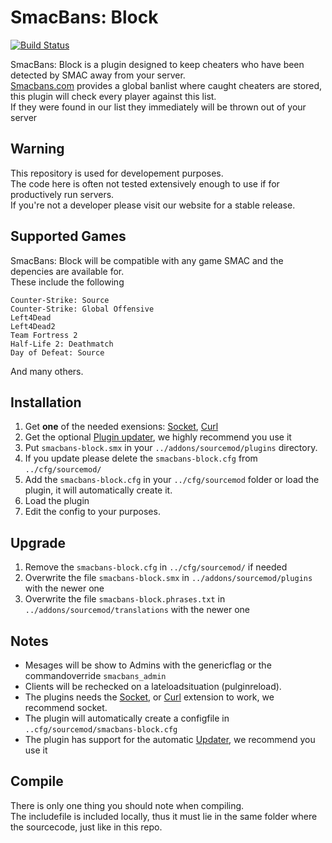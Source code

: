 # SmacBans: Block
[![Build Status](http://vs.gugyclan.eu:8000/job/SmacBans-Block/badge/icon)](http://vs.gugyclan.eu:8000/job/SmacBans-Block/)

SmacBans: Block is a plugin designed to keep cheaters who have been detected by SMAC away from your server.  
[Smacbans.com](http://smacbans.com) provides a global banlist where caught cheaters are stored, this plugin will check every player against this list.  
If they were found in our list they immediately will be thrown out of your server


## Warning
This repository is used for developement purposes.  
The code here is often not tested extensively enough to use if for productively run servers.  
If you're not a developer please visit our website for a stable release.  


## Supported Games
SmacBans: Block will be compatible with any game SMAC and the depencies are available for.  
These include the following

    Counter-Strike: Source
    Counter-Strike: Global Offensive
    Left4Dead
    Left4Dead2
    Team Fortress 2
    Half-Life 2: Deathmatch
    Day of Defeat: Source

And many others.


## Installation
1. Get **one** of the needed exensions: [Socket](http://forums.alliedmods.net/showthread.php?t=67640), [Curl](http://forums.alliedmods.net/showthread.php?t=152216)  
2. Get the optional [Plugin updater](http://forums.alliedmods.net/showthread.php?t=169095), we highly recommend you use it  
3. Put `smacbans-block.smx` in your `../addons/sourcemod/plugins` directory.  
4. If you update please delete the `smacbans-block.cfg` from `../cfg/sourcemod/`  
5. Add the `smacbans-block.cfg` in your `../cfg/sourcemod` folder or load the plugin, it will automatically create it.  
6. Load the plugin  
8. Edit the config to your purposes.


## Upgrade
1. Remove the `smacbans-block.cfg` in `../cfg/sourcemod/` if needed
2. Overwrite the file `smacbans-block.smx` in `../addons/sourcemod/plugins` with the newer one
3. Overwrite the file `smacbans-block.phrases.txt` in `../addons/sourcemod/translations` with the newer one


## Notes
* Mesages will be show to Admins with the genericflag or the commandoverride `smacbans_admin`  
* Clients will be rechecked on a lateloadsituation (pulginreload).  
* The plugins needs the [Socket](http://forums.alliedmods.net/showthread.php?t=67640), or [Curl](http://forums.alliedmods.net/showthread.php?t=152216)  extension to work, we recommend socket.  
* The plugin will automatically create a configfile in `..cfg/sourcemod/smacbans-block.cfg`  
* The plugin has support for the automatic [Updater](http://forums.alliedmods.net/showthread.php?t=169095), we recommend you use it


## Compile
There is only one thing you should note when compiling.  
The includefile is included locally, thus it must lie in the same folder where the sourcecode, just like in this repo.  